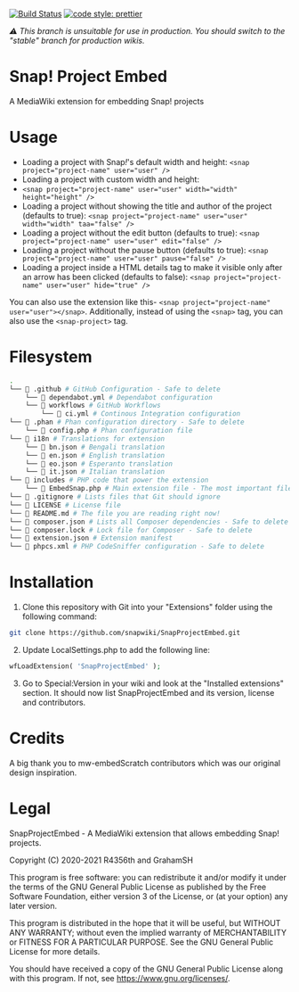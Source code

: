 [![Build Status](https://img.shields.io/github/workflow/status/snapwiki/SnapProjectEmbed/Check%20PHP?style=flat-square)](https://github.com/snapwiki/SnapProjectEmbed/actions)
[![code style: prettier](https://img.shields.io/badge/code_style-prettier-ff69b4.svg?style=flat-square)](https://github.com/prettier/prettier)

*:warning: This branch is unsuitable for use in production. You should switch to the "stable" branch for production wikis.*
# Snap! Project Embed

A MediaWiki extension for embedding Snap! projects

# Usage

- Loading a project with Snap<i>!</i>'s default width and height:
  `<snap project="project-name" user="user" />`
- Loading a project with custom width and height:
- `<snap project="project-name" user="user" width="width" height="height" />`
- Loading a project without showing the title and author of the project (defaults to true):
  `<snap project="project-name" user="user" width="width" taa="false" />`
- Loading a project without the edit button (defaults to true):
  `<snap project="project-name" user="user" edit="false" />`
- Loading a project without the pause button (defaults to true):
  `<snap project="project-name" user="user" pause="false" />`
- Loading a project inside a HTML details tag to make it visible only after an arrow has been clicked (defaults to false):
  `<snap project="project-name" user="user" hide="true" />`

You can also use the extension like this- `<snap project="project-name" user="user"></snap>`. Additionally, instead of using the `<snap>` tag, you can also use the `<snap-project>` tag.

# Filesystem

```bash
.
└── 📂 .github # GitHub Configuration - Safe to delete
    └── 📜 dependabot.yml # Dependabot configuration
    └── 📂 workflows # GitHub Workflows
        └── 📜 ci.yml # Continous Integration configuration
└── 📂 .phan # Phan configuration directory - Safe to delete
    └── 📜 config.php # Phan configuration file
└── 📂 i18n # Translations for extension
    └── 📜 bn.json # Bengali translation
    └── 📜 en.json # English translation
    └── 📜 eo.json # Esperanto translation
    └── 📜 it.json # Italian translation
└── 📂 includes # PHP code that power the extension
    └── 📜 EmbedSnap.php # Main extension file - The most important file of all!
└── 📜 .gitignore # Lists files that Git should ignore
└── 📜 LICENSE # License file
└── 📜 README.md # The file you are reading right now!
└── 📜 composer.json # Lists all Composer dependencies - Safe to delete
└── 📜 composer.lock # Lock file for Composer - Safe to delete
└── 📜 extension.json # Extension manifest
└── 📜 phpcs.xml # PHP CodeSniffer configuration - Safe to delete
```

# Installation

1. Clone this repository with Git into your "Extensions" folder using the following command:

```Bash
git clone https://github.com/snapwiki/SnapProjectEmbed.git
```

2. Update LocalSettings.php to add the following line:

```PHP
wfLoadExtension( 'SnapProjectEmbed' );
```

3. Go to Special:Version in your wiki and look at the "Installed extensions" section. It should now list SnapProjectEmbed and its version, license and contributors.

# Credits

A big thank you to mw-embedScratch contributors which was our original design inspiration.

# Legal

SnapProjectEmbed - A MediaWiki extension that allows embedding Snap! projects.

Copyright (C) 2020-2021 R4356th and GrahamSH

This program is free software: you can redistribute it and/or modify
it under the terms of the GNU General Public License as published by
the Free Software Foundation, either version 3 of the License, or
(at your option) any later version.

This program is distributed in the hope that it will be useful,
but WITHOUT ANY WARRANTY; without even the implied warranty of
MERCHANTABILITY or FITNESS FOR A PARTICULAR PURPOSE. See the
GNU General Public License for more details.

You should have received a copy of the GNU General Public License
along with this program. If not, see <https://www.gnu.org/licenses/>.
